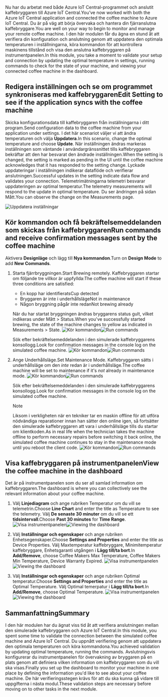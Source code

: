 <span data-ttu-id="ee13e-101">Nu har du arbetat med både Azure IoT Central-programmet och anslutit kaffebryggaren till Azure IoT Central.</span><span class="sxs-lookup"><span data-stu-id="ee13e-101">You’ve now worked with both the Azure IoT Central application and connected the coffee machine to Azure IoT Central.</span></span> <span data-ttu-id="ee13e-102">Du är på väg att börja övervaka och hantera din fjärranslutna kaffebryggare.</span><span class="sxs-lookup"><span data-stu-id="ee13e-102">You are well on your way to begin to monitor and manage your remote coffee machine.</span></span> <span data-ttu-id="ee13e-103">I den här modulen får du ägna en stund åt att verifiera din konfiguration och anslutning genom att uppdatera den optimala temperaturen i inställningarna, köra kommandon för att kontrollera maskinens tillstånd och visa den anslutna kaffebryggaren på instrumentpanelen.</span><span class="sxs-lookup"><span data-stu-id="ee13e-103">In this module, you take a moment to validate your setup and connection by updating the optimal temperature in settings, running commands to check for the state of your machine, and viewing your connected coffee machine in the dashboard.</span></span> 

## <a name="edit-setting-to-see-if-the-application-syncs-with-the-coffee-machine"></a><span data-ttu-id="ee13e-104">Redigera inställningen och se om programmet synkroniseras med kaffebryggaren</span><span class="sxs-lookup"><span data-stu-id="ee13e-104">Edit Setting to see if the application syncs with the coffee machine</span></span>

<span data-ttu-id="ee13e-105">Skicka konfigurationsdata till kaffebryggaren från inställningarna i ditt program.</span><span class="sxs-lookup"><span data-stu-id="ee13e-105">Send configuration data to the coffee machine from your application under settings.</span></span> <span data-ttu-id="ee13e-106">I det här scenariot väljer vi att ändra temperaturen och välja **Uppdatera**.</span><span class="sxs-lookup"><span data-stu-id="ee13e-106">In this scenario, change the optimal temperature and choose **Update**.</span></span> <span data-ttu-id="ee13e-107">När inställningen ändras markeras inställningen som väntande i användargränssnittet tills kaffebryggaren bekräftar att den har besvarat den ändrade inställningen.</span><span class="sxs-lookup"><span data-stu-id="ee13e-107">When the setting is changed, the setting is marked as pending in the UI until the coffee machine acknowledges that it has responded to the setting change.</span></span> <span data-ttu-id="ee13e-108">Lyckade uppdateringar i inställningen indikerar dataflöde och verifierar anslutningen.</span><span class="sxs-lookup"><span data-stu-id="ee13e-108">Successful updates in the setting indicate data flow and validates your connection.</span></span> <span data-ttu-id="ee13e-109">Telemetrimätningarna telemetri besvarar uppdateringen av optimal temperatur.</span><span class="sxs-lookup"><span data-stu-id="ee13e-109">The telemetry measurements will respond to the update in optimal temperature.</span></span> <span data-ttu-id="ee13e-110">Du ser ändringen på sidan Mått.</span><span class="sxs-lookup"><span data-stu-id="ee13e-110">You can observe the change on the Measurements page.</span></span> 

  ![Uppdatera inställningar](../images/3-settings-a.png)

## <a name="run-commands-and-receive-confirmation-messages-sent-by-the-coffee-machine"></a><span data-ttu-id="ee13e-112">Kör kommandon och få bekräftelsemeddelanden som skickas från kaffebryggaren</span><span class="sxs-lookup"><span data-stu-id="ee13e-112">Run commands and receive confirmation messages sent by the coffee machine</span></span> 
<span data-ttu-id="ee13e-113">Aktivera **Designläge** och lägg till **Nya kommandon**.</span><span class="sxs-lookup"><span data-stu-id="ee13e-113">Turn on **Design Mode** to add **New Commands**.</span></span>

1. <span data-ttu-id="ee13e-114">Starta fjärrbryggningen.</span><span class="sxs-lookup"><span data-stu-id="ee13e-114">Start Brewing remotely.</span></span> <span data-ttu-id="ee13e-115">Kaffebryggaren startar om följande tre villkor är uppfyllda:</span><span class="sxs-lookup"><span data-stu-id="ee13e-115">The coffee machine will start if these three conditions are satisfied:</span></span>
    - <span data-ttu-id="ee13e-116">En kopp har identifierats</span><span class="sxs-lookup"><span data-stu-id="ee13e-116">Cup detected</span></span>
    - <span data-ttu-id="ee13e-117">Bryggaren är inte i underhållsläge</span><span class="sxs-lookup"><span data-stu-id="ee13e-117">Not in maintenance</span></span>
    - <span data-ttu-id="ee13e-118">Någon bryggning pågår inte redan</span><span class="sxs-lookup"><span data-stu-id="ee13e-118">Not brewing already</span></span>

    <span data-ttu-id="ee13e-119">När du har startat bryggningen ändras bryggarens status gult, vilket indikeras under Mått > Status.</span><span class="sxs-lookup"><span data-stu-id="ee13e-119">When you've successfully started brewing, the state of the machine changes to yellow as indicated in Measurements > State.</span></span> 
    <span data-ttu-id="ee13e-120">![Kör kommandon](../images/3-commands-b.png)</span><span class="sxs-lookup"><span data-stu-id="ee13e-120">![Run commands](../images/3-commands-b.png)</span></span>

    <span data-ttu-id="ee13e-121">Sök efter bekräftelsemeddelanden i den simulerade kaffebryggarens konsollogg.</span><span class="sxs-lookup"><span data-stu-id="ee13e-121">Look for confirmation messages in the console log on the simulated coffee machine.</span></span> 
    <span data-ttu-id="ee13e-122">![Kör kommandon](../images/3-commands-brewing.png)</span><span class="sxs-lookup"><span data-stu-id="ee13e-122">![Run commands](../images/3-commands-brewing.png)</span></span>

2. <span data-ttu-id="ee13e-123">Ange Underhållsläge.</span><span class="sxs-lookup"><span data-stu-id="ee13e-123">Set Maintenance Mode.</span></span> <span data-ttu-id="ee13e-124">Kaffebryggaren sätts i underhållsläge om den *inte* redan är i underhållsläge.</span><span class="sxs-lookup"><span data-stu-id="ee13e-124">The coffee machine will be set to maintenance if it's *not* already in maintenance mode.</span></span>
    <span data-ttu-id="ee13e-125">![Kör kommandon](../images/3-commands-c.png)</span><span class="sxs-lookup"><span data-stu-id="ee13e-125">![Run commands](../images/3-commands-c.png)</span></span>
    
    <span data-ttu-id="ee13e-126">Sök efter bekräftelsemeddelanden i den simulerade kaffebryggarens konsollogg.</span><span class="sxs-lookup"><span data-stu-id="ee13e-126">Look for confirmation messages in the console log on the simulated coffee machine.</span></span> 
    > [!NOTE]
    > <span data-ttu-id="ee13e-127">Liksom i verkligheten när en tekniker tar en maskin offline för att utföra nödvändiga reparationer innan han sätter den online igen, så fortsätter den simulerade kaffebryggaren att vara i underhållsläge tills du startar om klientkoden.</span><span class="sxs-lookup"><span data-stu-id="ee13e-127">As in real life when the technician takes the machine offline to perform necessary repairs before switching it back online, the simulated coffee machine continues to stay in the maintenance mode until you reboot the client code.</span></span>
    <span data-ttu-id="ee13e-128">![Kör kommandon](../images/3-commands-maintenance.png)</span><span class="sxs-lookup"><span data-stu-id="ee13e-128">![Run commands](../images/3-commands-maintenance.png)</span></span>

## <a name="view-the-coffee-machine-in-the-dashboard"></a><span data-ttu-id="ee13e-129">Visa kaffebryggaren på instrumentpanelen</span><span class="sxs-lookup"><span data-stu-id="ee13e-129">View the coffee machine in the dashboard</span></span>
<span data-ttu-id="ee13e-130">Det är på instrumentpanelen som du ser all samlad information om kaffebryggaren.</span><span class="sxs-lookup"><span data-stu-id="ee13e-130">The dashboard is where you can collectively see the relevant information about your coffee machine.</span></span> 

1. <span data-ttu-id="ee13e-131">Välj **Linjediagram** och ange rubriken Temperatur om du vill se telemetrin.</span><span class="sxs-lookup"><span data-stu-id="ee13e-131">Choose **Line Chart** and enter the title as Temperature to see the telemetry.</span></span> <span data-ttu-id="ee13e-132">Välj **De senaste 30 minuter** om du vill se ett **tidsintervall**.</span><span class="sxs-lookup"><span data-stu-id="ee13e-132">Choose **Past 30 minutes** for **Time Range**.</span></span>
<span data-ttu-id="ee13e-133">![Visa instrumentpanelen](../images/3-dashboard-a.png)</span><span class="sxs-lookup"><span data-stu-id="ee13e-133">![Viewing the dashboard](../images/3-dashboard-a.png)</span></span>

1. <span data-ttu-id="ee13e-134">Välj **Inställningar och egenskaper** och ange rubriken Enhetsegenskaper.</span><span class="sxs-lookup"><span data-stu-id="ee13e-134">Choose **Settings and Properties** and enter the title as Device Properties.</span></span> <span data-ttu-id="ee13e-135">Välj Maxtemperatur kaffebryggare, Minimitemperatur kaffebryggare, Enhetsgaranti utgången i **Lägg till/ta bort**.</span><span class="sxs-lookup"><span data-stu-id="ee13e-135">In **Add/Remove**, choose Coffee Makers Max Temperature, Coffee Makers Min Temperature, Device Warranty Expired.</span></span> 
<span data-ttu-id="ee13e-136">![Visa instrumentpanelen](../images/3-dashboard-b.png)</span><span class="sxs-lookup"><span data-stu-id="ee13e-136">![Viewing the dashboard](../images/3-dashboard-b.png)</span></span>

1. <span data-ttu-id="ee13e-137">Välj **Inställningar och egenskaper** och ange rubriken Optimal temperatur.</span><span class="sxs-lookup"><span data-stu-id="ee13e-137">Choose **Settings and Properties** and enter the title as Optimal Temperature.</span></span> <span data-ttu-id="ee13e-138">Välj Optimal temerpatur i **Lägg till/ta bort**.</span><span class="sxs-lookup"><span data-stu-id="ee13e-138">In **Add/Remove**, choose Optimal  Temperature.</span></span> 
<span data-ttu-id="ee13e-139">![Visa instrumentpanelen](../images/3-dashboard-c.png)</span><span class="sxs-lookup"><span data-stu-id="ee13e-139">![Viewing the dashboard](../images/3-dashboard-c.png)</span></span>


## <a name="summary"></a><span data-ttu-id="ee13e-140">Sammanfattning</span><span class="sxs-lookup"><span data-stu-id="ee13e-140">Summary</span></span>

<span data-ttu-id="ee13e-141">I den här modulen har du ägnat viss tid åt att verifiera anslutningen mellan den simulerade kaffebryggaren och Azure IoT Central.</span><span class="sxs-lookup"><span data-stu-id="ee13e-141">In this module, you spent some time to validate the connection between the simulated coffee machine and Azure IoT Central.</span></span> <span data-ttu-id="ee13e-142">Du uppnått verifiering genom att uppdatera den optimala temperaturen och köra kommandona.</span><span class="sxs-lookup"><span data-stu-id="ee13e-142">You achieved validation by updating optimal temperature, running the commands.</span></span> <span data-ttu-id="ee13e-143">Avslutningsvis konfigurerar du instrumentpanelen för övervakning av bryggaren på en plats genom att definiera vilken information om kaffebryggaren som du vill ska visas.</span><span class="sxs-lookup"><span data-stu-id="ee13e-143">Finally you set up the dashboard to monitor your machine in one place by defining the information you'd like to see about your coffee machine.</span></span> <span data-ttu-id="ee13e-144">De här verifieringsstegen krävs för att du ska kunna gå vidare till uppgifterna i nästa modul.</span><span class="sxs-lookup"><span data-stu-id="ee13e-144">These validation steps are necessary before moving on to other tasks in the next module.</span></span> 